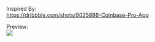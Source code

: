 Inspired By: <br>
https://dribbble.com/shots/9025886-Coinbase-Pro-App

Preview: <br>
<img src=".github/cryto-app.gif">
